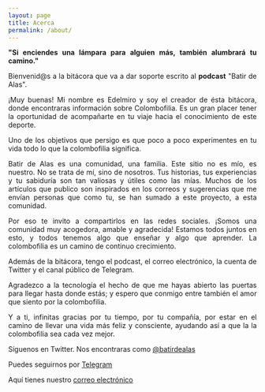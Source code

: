 ```yaml
---
layout: page
title: Acerca
permalink: /about/
---
```


<p style="text-align: justify;"><strong>"Si enciendes una lámpara para alguien más, también alumbrará tu camino."</strong></p>
<p style="text-align: justify;">Bienvenid@s a la bitácora que va a dar soporte escrito al <strong>podcast</strong> "Batir de Alas".</p>
<p style="text-align: justify;">&iexcl;Muy buenas! Mi nombre es Edelmiro y soy el creador de ésta bitácora, donde encontraras información sobre Colombofilia. Es un gran placer tener la oportunidad de acompañarte en tu viaje hacia el conocimiento de este deporte.</p>
<p style="text-align: justify;">Uno de los objetivos que persigo es que poco a poco experimentes en tu vida todo lo que la colombofilia significa.</p>
<p style="text-align: justify;">Batir de Alas es una comunidad, una familia. Este sitio no es mío, es nuestro. No se trata de mí, sino de nosotros. Tus historias, tus experiencias y tu sabiduría son tan valiosas y útiles como las mías. Muchos de los artículos que publico son inspirados en los correos y sugerencias que me envían personas que como tu, se han sumado a este proyecto, a esta comunidad.</p>
<p style="text-align: justify;">Por eso te invito a compartirlos en las redes sociales. ¡Somos una comunidad muy acogedora, amable y agradecida! Estamos todos juntos en esto, y todos tenemos algo que enseñar y algo que aprender. La colombofilia es un camino de continuo crecimiento.</p>
<p style="text-align: justify;">Además de la bitácora, tengo el podcast, el correo electrónico, la cuenta de Twitter y el canal público de Telegram.</p>
<p style="text-align: justify;">Agradezco a la tecnología el hecho de que me hayas abierto las puertas para llegar hasta donde estás; y espero que conmigo entre también el amor que siento por la colombofilia.</p>
<p style="text-align: justify;">Y a ti, infinitas gracias por tu tiempo, por tu compañía, por estar en el camino de llevar una vida más feliz y consciente, ayudando así a que la la colombofilia sea cada vez mejor.</p>
<p>Síguenos en Twitter. Nos encontraras como <a title="Twitter de batir de alas." href="https://www.twitter.com/batirdealas">@batirdealas</a></p>
<p>Puedes seguirnos por <a title="Canal público de Telegram" href="https://t.me/BatirDeAlas">Telegram</a></p>
<p>Aquí tienes nuestro <a title="Correo electrónico" href="mailto:batirdealaspodcast@gmail.com">correo electrónico</a></p>
